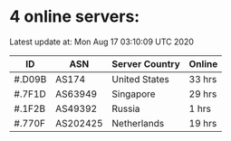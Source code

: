 # 4 online servers:

Latest update at: Mon Aug 17 03:10:09 UTC 2020

| ID | ASN | Server Country | Online |
| -- | --- | -------------- | ------ |
| #.D09B | AS174 | United States | 33 hrs |
| #.7F1D | AS63949 | Singapore | 29 hrs |
| #.1F2B | AS49392 | Russia | 1 hrs |
| #.770F | AS202425 | Netherlands | 19 hrs |

